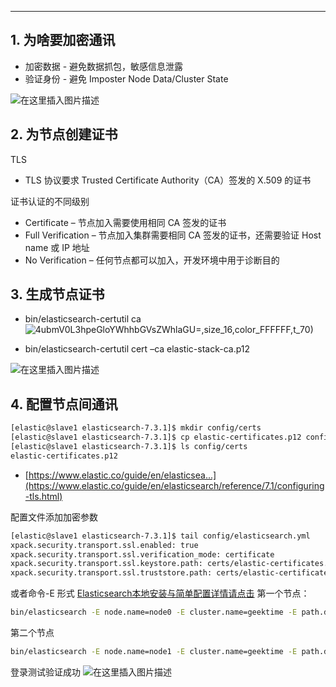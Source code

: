 

----
## 1. 为啥要加密通讯

 - 加密数据 - 避免数据抓包，敏感信息泄露
 - 验证身份 - 避免 Imposter Node
Data/Cluster State

![在这里插入图片描述](https://img-blog.csdnimg.cn/20210311145040206.png?x-oss-process=image/watermark,type_ZmFuZ3poZW5naGVpdGk,shadow_10,text_aHR0cHM6Ly9ibG9nLmNzZG4ubmV0L3hpeGloYWhhbGVsZWhlaGU=,size_16,color_FFFFFF,t_70)
## 2. 为节点创建证书
TLS

 - TLS 协议要求 Trusted Certificate Authority（CA）签发的 X.509 的证书

证书认证的不同级别

 - Certificate – 节点加入需要使用相同 CA 签发的证书
 - Full Verification – 节点加入集群需要相同 CA 签发的证书，还需要验证 Host name 或 IP 地址
 - No Verification – 任何节点都可以加入，开发环境中用于诊断目的

## 3. 生成节点证书

 - bin/elasticsearch-certutil ca
![4ubmV0L3hpeGloYWhhbGVsZWhlaGU=,size_16,color_FFFFFF,t_70)](https://img-blog.csdnimg.cn/20210311150045664.png?x-oss-process=image/watermark,type_ZmFuZ3poZW5naGVpdGk,shadow_10,text_aHR0cHM6Ly9ibG9nLmNzZG4ubmV0L3hpeGloYWhhbGVsZWhlaGU=,size_16,color_FFFFFF,t_70)


 - bin/elasticsearch-certutil cert –ca elastic-stack-ca.p12

![在这里插入图片描述](https://img-blog.csdnimg.cn/20210311150450113.png)

## 4. 配置节点间通讯
```bash
[elastic@slave1 elasticsearch-7.3.1]$ mkdir config/certs
[elastic@slave1 elasticsearch-7.3.1]$ cp elastic-certificates.p12 config/certs
[elastic@slave1 elasticsearch-7.3.1]$ ls config/certs
elastic-certificates.p12
```


 - [https://www.elastic.co/guide/en/elasticsea...](https://www.elastic.co/guide/en/elasticsearch/reference/7.1/configuring-tls.html)

配置文件添加加密参数

```bash
[elastic@slave1 elasticsearch-7.3.1]$ tail config/elasticsearch.yml
xpack.security.transport.ssl.enabled: true
xpack.security.transport.ssl.verification_mode: certificate 
xpack.security.transport.ssl.keystore.path: certs/elastic-certificates.p12 
xpack.security.transport.ssl.truststore.path: certs/elastic-certificates.p12
```
或者命令-E 形式
[Elasticsearch本地安装与简单配置详情请点击](https://ghostwritten.blog.csdn.net/article/details/109385145)
第一个节点：

```bash
bin/elasticsearch -E node.name=node0 -E cluster.name=geektime -E path.data=node0_data -E network.host=192.168.211.61 -E discovery.seed_hosts=192.168.211.61:9300,192.168.211.62:9300  -E http.port=9200  -E transport.port=9300 -E xpack.security.enabled=true -E xpack.security.transport.ssl.enabled=true -E xpack.security.transport.ssl.verification_mode=certificate  -E xpack.security.transport.ssl.keystore.path=certs/elastic-certificates.p12  -E xpack.security.transport.ssl.truststore.path=certs/elastic-certificates.p12
```


第二个节点
```bash
bin/elasticsearch -E node.name=node1 -E cluster.name=geektime -E path.data=node1_data -E network.host=192.168.211.62 -E discovery.seed_hosts=192.168.211.61:9300,192.168.211.62:9300  -E http.port=9200  -E transport.port=9300 -E xpack.security.enabled=true -E xpack.security.transport.ssl.enabled=true -E xpack.security.transport.ssl.verification_mode=certificate  -E xpack.security.transport.ssl.keystore.path=certs/elastic-certificates.p12  -E xpack.security.transport.ssl.truststore.path=certs/elastic-certificates.p12

```
登录测试验证成功
![在这里插入图片描述](https://img-blog.csdnimg.cn/20210311161828207.png?x-oss-process=image/watermark,type_ZmFuZ3poZW5naGVpdGk,shadow_10,text_aHR0cHM6Ly9ibG9nLmNzZG4ubmV0L3hpeGloYWhhbGVsZWhlaGU=,size_16,color_FFFFFF,t_70)



